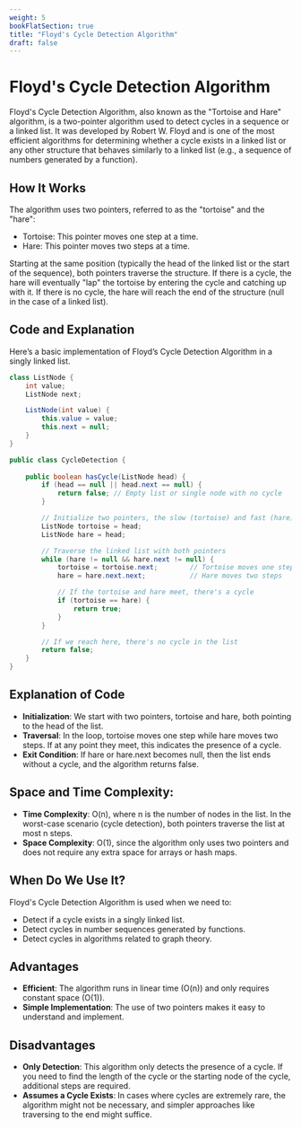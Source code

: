 ```yaml
---
weight: 5
bookFlatSection: true
title: "Floyd's Cycle Detection Algorithm"
draft: false
---
```


# Floyd's Cycle Detection Algorithm

Floyd's Cycle Detection Algorithm, also known as the "Tortoise and Hare" algorithm, is a two-pointer algorithm used to detect cycles in a sequence or a linked list. It was developed by Robert W. Floyd and is one of the most efficient algorithms for determining whether a cycle exists in a linked list or any other structure that behaves similarly to a linked list (e.g., a sequence of numbers generated by a function).

## How It Works
The algorithm uses two pointers, referred to as the "tortoise" and the "hare":

- Tortoise: This pointer moves one step at a time.
- Hare: This pointer moves two steps at a time.

Starting at the same position (typically the head of the linked list or the start of the sequence), both pointers traverse the structure. If there is a cycle, the hare will eventually "lap" the tortoise by entering the cycle and catching up with it. If there is no cycle, the hare will reach the end of the structure (null in the case of a linked list).

## Code and Explanation
Here’s a basic implementation of Floyd’s Cycle Detection Algorithm in a singly linked list.

```java
class ListNode {
    int value;
    ListNode next;

    ListNode(int value) {
        this.value = value;
        this.next = null;
    }
}

public class CycleDetection {
    
    public boolean hasCycle(ListNode head) {
        if (head == null || head.next == null) {
            return false; // Empty list or single node with no cycle
        }

        // Initialize two pointers, the slow (tortoise) and fast (hare)
        ListNode tortoise = head;
        ListNode hare = head;

        // Traverse the linked list with both pointers
        while (hare != null && hare.next != null) {
            tortoise = tortoise.next;        // Tortoise moves one step
            hare = hare.next.next;           // Hare moves two steps

            // If the tortoise and hare meet, there's a cycle
            if (tortoise == hare) {
                return true;
            }
        }

        // If we reach here, there's no cycle in the list
        return false;
    }
}
```
## Explanation of Code
- **Initialization**: We start with two pointers, tortoise and hare, both pointing to the head of the list.
- **Traversal**: In the loop, tortoise moves one step while hare moves two steps. If at any point they meet, this indicates the presence of a cycle.
- **Exit Condition**: If hare or hare.next becomes null, then the list ends without a cycle, and the algorithm returns false.
## Space and Time Complexity:
- **Time Complexity**: O(n), where n is the number of nodes in the list. In the worst-case scenario (cycle detection), both pointers traverse the list at most n steps.
- **Space Complexity**: O(1), since the algorithm only uses two pointers and does not require any extra space for arrays or hash maps.

## When Do We Use It?
Floyd's Cycle Detection Algorithm is used when we need to:

- Detect if a cycle exists in a singly linked list.
- Detect cycles in number sequences generated by functions.
- Detect cycles in algorithms related to graph theory.

## Advantages
- **Efficient**: The algorithm runs in linear time (O(n)) and only requires constant space (O(1)).
- **Simple Implementation**: The use of two pointers makes it easy to understand and implement.

## Disadvantages
- **Only Detection**: This algorithm only detects the presence of a cycle. If you need to find the length of the cycle or the starting node of the cycle, additional steps are required.
- **Assumes a Cycle Exists**: In cases where cycles are extremely rare, the algorithm might not be necessary, and simpler approaches like traversing to the end might suffice.






